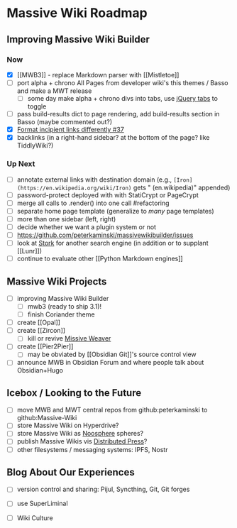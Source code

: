 # Massive Wiki Roadmap

## Improving Massive Wiki Builder

### Now

- [x] [[MWB3]] - replace Markdown parser with [[Mistletoe]]
- [ ] port alpha + chrono All Pages from developer wiki's this themes / Basso and make a MWT release
	- [ ] some day make alpha + chrono divs into tabs, use [jQuery tabs](https://jqueryui.com/tabs/) to toggle
- [ ] pass build-results dict to page rendering, add build-results section in Basso (maybe commented out?)
- [x] [Format incipient links differently #37](https://github.com/peterkaminski/massivewikibuilder/issues/37)
- [x] backlinks (in a right-hand sidebar? at the bottom of the page? like TiddlyWiki?)

### Up Next

- [ ] annotate external links with destination domain (e.g., `[Iron](https://en.wikipedia.org/wiki/Iron)` gets " (en.wikipedia)" appended)
- [ ] password-protect deployed with with StatiCrypt or PageCrypt
- [ ] merge all calls to .render() into one call #refactoring
- [ ] separate home page template (generalize to _many_ page templates)
- [ ] more than one sidebar (left, right)
- [ ] decide whether we want a plugin system or not
- [ ] <https://github.com/peterkaminski/massivewikibuilder/issues>
- [ ] look at [Stork](https://stork-search.net/) for another search engine (in addition or to supplant [[Lunr]])
- [ ] continue to evaluate other [[Python Markdown engines]]

## Massive Wiki Projects

- [ ] improving Massive Wiki Builder
	- [ ] mwb3 (ready to ship 3.1)!
	- [ ] finish Coriander theme
- [ ] create [[Opal]]
- [ ] create [[Zircon]]
	- [ ] kill or revive [Missive Weaver](https://github.com/peterkaminski/missive-weaver)
- [ ] create [[Pier2Pier]]
	- [ ] may be obviated by [[Obsidian Git]]'s source control view
- [ ] announce MWB in Obsidian Forum and where people talk about Obsidian+Hugo

## Icebox / Looking to the Future

- [ ] move MWB and MWT central repos from github:peterkaminski to github:Massive-Wiki
- [ ] store Massive Wiki on Hyperdrive?
- [ ] store Massive Wiki as [Noosphere](https://subconscious.substack.com/p/noosphere-a-protocol-for-thought) spheres?
- [ ] publish Massive Wikis vis [Distributed Press](https://distributed.press/)?
- [ ] other filesystems / messaging systems: IPFS, Nostr

## Blog About Our Experiences

- [ ] version control and sharing: Pijul, Syncthing, Git, Git forges
- [ ] use SuperLiminal
- [ ] Wiki Culture

